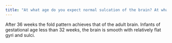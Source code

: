 ```yaml
---
title: "At what age do you expect normal sulcation of the brain? At what age does the brain begin to sulcate?"
---
```

After 36 weeks the fold pattern achieves that of the adult brain. Infants of gestational age less than 32 weeks, the brain is smooth with relatively flat gyri and sulci.

